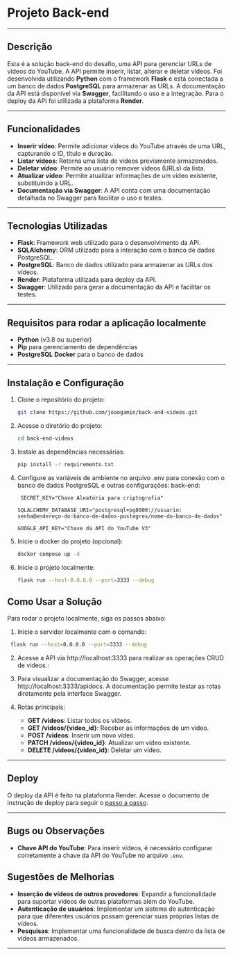 # Projeto Back-end

----

## Descrição

Esta é a solução back-end do desafio, uma API para gerenciar URLs de vídeos do YouTube. A API permite
inserir, listar, alterar e deletar vídeos. Foi desenvolvida utilizando **Python** com o framework **Flask** e está
conectada a
um banco de dados **PostgreSQL** para armazenar as URLs. A documentação da API está disponível via **Swagger**,
facilitando o
uso e a integração. Para o deploy da API foi utilizada a plataforma **Render**.

---

## Funcionalidades

- **Inserir vídeo**: Permite adicionar vídeos do YouTube através de uma URL, capturando o ID, título e duração.
- **Listar vídeos**: Retorna uma lista de vídeos previamente armazenados.
- **Deletar vídeo**: Permite ao usuário remover vídeos (URLs) da lista.
- **Atualizar vídeo**: Permite atualizar informações de um vídeo existente, substituindo a URL.
- **Documentação via Swagger**: A API conta com uma documentação detalhada no Swagger para facilitar o uso e testes.

---

## Tecnologias Utilizadas

- **Flask**: Framework web utilizado para o desenvolvimento da API.
- **SQLAlchemy**: ORM utilizado para a interação com o banco de dados PostgreSQL.
- **PostgreSQL**: Banco de dados utilizado para armazenar as URLs dos vídeos.
- **Render**: Plataforma utilizada para deploy da API.
- **Swagger**: Utilizado para gerar a documentação da API e facilitar os testes.

----

## Requisitos para rodar a aplicação localmente

- **Python** (v3.8 ou superior)
- **Pip** para gerenciamento de dependências
- **PostgreSQL** **Docker** para o banco de dados

-------

## Instalação e Configuração

1. Clone o repositório do projeto:

   ```bash
   git clone https://github.com/joaogamin/back-end-videos.git
   ```

2. Acesse o diretório do projeto:

   ```bash
   cd back-end-videos
   ```

3. Instale as dependências necessárias:

   ```bash
   pip install -r requirements.txt
   ```

4. Configure as variáveis de ambiente no arquivo .env para conexão com o banco de dados PostgreSQL e outras
   configurações:
   back-end:

   ```dotenv
    SECRET_KEY="Chave Aleatória para criptografia"
    ```
    ```dotenv
    SQLALCHEMY_DATABASE_URI="postgresql+pg8000://usuario:
    senha@endereço-do-banco-de-dados-postegres/nome-do-banco-de-dados"
    ```
    ```dotenv
    GOOGLE_API_KEY="Chave da API do YouTube V3"
    ```

5. Inicie o docker do projeto (opcional):
   ```bash
   docker compose up -d
   ```

6. Inicie o projeto localmente:
   ```bash
   flask run --host-0.0.0.0 --port=3333 --debug
   ```

## Como Usar a Solução

Para rodar o projeto localmente, siga os passos abaixo:

1. Inicie o servidor localmente com o comando:

  ```bash
   flask run --host=0.0.0.0 --port=3333 --debug
  ```

2. Acesse a API via http://localhost:3333 para realizar as operações CRUD de vídeos.:

3. Para visualizar a documentação do Swagger, acesse http://localhost:3333/apidocs. A documentação permite testar as
   rotas diretamente pela interface Swagger.

4. Rotas principais:
    - **GET /videos**: Listar todos os vídeos.
    - **GET /videos/{video_id}**: Receber as informações de um vídeo.
    - **POST /videos**: Inserir um novo vídeo.
    - **PATCH /videos/{video_id}**: Atualizar um vídeo existente.
    - **DELETE /videos/{video_id}**: Deletar um vídeo.

----

## Deploy

O deploy da API é feito na plataforma Render. Acesse o documento de instrução de deploy para seguir
o [passo a passo](./deploy.md).

----

## Bugs ou Observações

- **Chave API do YouTube**: Para inserir vídeos, é necessário configurar corretamente a chave da API do YouTube no
  arquivo ```.env```.

## Sugestões de Melhorias

- **Inserção de vídeos de outros provedores**: Expandir a funcionalidade para suportar vídeos de outras plataformas além
  do YouTube.
- **Autenticação de usuários**: Implementar um sistema de autenticação para que diferentes usuários possam gerenciar
  suas próprias listas de vídeos.
- **Pesquisas**: Implementar uma funcionalidade de busca dentro da lista de vídeos armazenados.

----